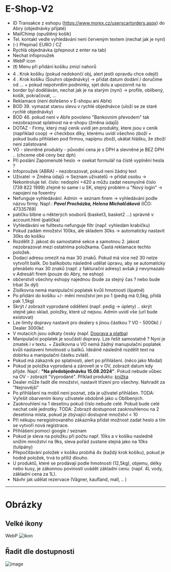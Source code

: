# E-Shop-V2

- ID Transakce z eshopu (https://www.morex.cz/userscartorders.aspx) do Abry (objednávky přijaté)
- MailChimp (opuštěný košík)
- Tel. kontakt vedle vyhledávání není červeným textem (nechat jak je nyní)
- (-) Přepínač EURO / CZ
- Rychlá objednávka (přepnout z enter na tab)
- Nechat infoproužek
- WebP icon 
- (❗) Menu při přidání košíku zmizí nahorů
- 4 . Krok košíku (pokud nedokončí obj, alert jestli opravdu chce odejít)
- 4 . Krok košíku (Souhrn objednávky) -> přidat datum dodání / doručíme od ... + pokud nepotvrdím podmínky, sjet dolu a upozornit na to
- border byl doděláván, nechat jak je na starým (nyní) -> profile, oblíbený, košík, pokračovat, ...
- Reklamace (není dořešeno v E-shopu ani Abře)
- BOD 39. vymazat starou slevu v rychlé objednávce (uloží se ze staré rychlé objednávky)
- BOD 46. pokud není v Abře povoleno "Bankovním převodem" tak nezobrazovat splatnost na e-shopu (žměna údajů)
- DOTAZ - Firmy, který mají ceník uvidí jen produkty, ktere jsou v ceník (například coop) -> checkbox díky, kterému uvídí všechno zboží + pokud budu přihlášen pod firmou, napípnu zboží, ukátat hlášku, že zboží není zalistované
- VO - slevněné produkty - původní cena je s DPH a slevněné je BEZ DPH .. (chceme obě ceny bez dph)
- Při poslání Zapomenuté heslo -> osekat formulář na čístě vyplnění hesla ?
- Infoproužek (ABRA) - nezobrazovat, pokud není žádný text
- Uživatel -> Změna údajů -> Seznam uživatelů -> přidat osobu -> Nekontroluje tel. čislo: nedoplní +420 a můžu zadat nesmyslné číslo (739 822 1999) zřejmě to same i u 
SK, stejný problém u "Nový login" -> napojení na foxentry
- Nefunguje vyhledávání: Admin -> seznam firem -> vyhledávání podle názvu firmy. Např.: ***Pavel Procházka, Helena Michalčáková*** (IČO: 47335769)
- patičku blbne u některých souborů (basket3, basket2 ...) správně v account.html (patička)
- Vyhledávání ve fulltextu nefunguje filtr (např. vyhledám krabičku)
- Pokud zadám množství 100ks, ale skladem 30ks -> automaticky nastavit 30ks do košíku
- Rozdělit 2. jakost do samostatné sekce a samotnou 2. jakost nezobrazovat mezi ostatníma položkama. Častá reklamace techto položek.
- Dodací adresu omezit na max 30 znaků. Pokud má více než 30 nelze vytvořit balík. Do balíkobotu následně udělat úpravu, aby se automaticky přenášelo max 30 znaků (např. z fakturační adresy) avšak ji nevymazalo v Adresáři firem (pouze do Abry, ne eshop)
- občerstvít všechny eshopy najednou (bude za stejný čas ? nebo bude trbat 3x dýl)
- Zísilkovna nemá manipulační poplatek kvůli hmotnosti (špatně)
- Po přidání do košíku +/- mění množství jen po 1 (pedig má 0,5kg, přidá pak 1,5kg)
- Skrýt / zobrazit vyprodané oddělení (např. pedig -> úplety) .. skrýt stejně jako sklad. položky, které už nejsou. Admin uvidí vše (url bude existovat)
- Lze limity dopravy nastavit pro dealery s jinou částkou ? VO - 5000kč / Dealer 3000kč
- V mutacích jsou odkaty česky (např. [Doprava a platba](https://www.morex.shop/dokument/doprava-a-platba/))
- Manipulační poplatek je součástí dopravy. Lze řešit samostatně ? Nyní je zmatek i v textu. + Zásilkovna u VO nemá žádný manupulačni poplatek kvůli nastavení hmotnosti u balíků. Ideálně následně rozdělit text na dobírku a manipulační částku zvlášť.
- Pokud má zákazník po splatnosti, alert po přihlášení. (něco jako Modal)
- Pokud je položka vyprodaná a zároveň je v OV, zobrazit datum kdy přijde. Např.: **"Na předobjednávku 15.08.2024"**. Pokud nebude vůbec na OV - zobrazit "Vyprodané". Příklad produktu: [knižka](https://www.morex.cz/pleteme-kosiky-z-travin-a-bylin/)
- Dealer může řadit dle množství, nastavit třízení pro všechny. Nahradit za "Nejnovější"
- Po přihlášení na mobil není poznat, zda je uživatel přihlášen. TODA: Vyřešit obarvením ikony uživatele obdobně jako u Oblíbených.
- Zaokrouhlení na 1 desetinu pokud číslo nebude celé. Pokud bude celé nechat celé jednotky. TODA: Zobrazit dostupnost zaokrouhlenou na 2 desetinna místa, pokud je zbývající dostupné množství < 10
- Při nékupu neregistrovaného zákazníka přidat možnost zadat heslo a tím se vytvoří nová registrace.
- Přihlášení pomocí google / seznam 
- Pokud je sleva na položku při počtu např. 10ks a v košíku nasledně snížím množství na 9ks, sleva pořád zustane stejná jako na 10ks (tulipány)
- Přepočítávání položek v košíku probíhá 4x (každý krok košíku), pokud je hodně položek, trvá to příliž dlouho.
- U produktů, které se prodávají podle hmotnosti (12,5kg), objemu, délky nebo kusy, je zákonnou poviností uvádět základní cenu. (např. 4L vody, základní cena za 1L).
- Návhr jak udělat rezervace (Vágner, kaufland, mall, .. ) 



<hr>

# Obrázky 

## Velké ikony
WebP
![ikon](https://user-images.githubusercontent.com/59166385/172812747-90259ae4-9636-491d-9c30-49eb2cda38d1.png)

## Řadit dle dostupnosti
![image](https://user-images.githubusercontent.com/59166385/229710824-6a7f5fd4-48b8-4383-8d37-68c48b311ea5.png
)
